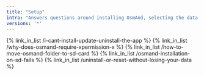 ```yaml
---
title: "Setup"
intro: "Answers questions around installing OsmAnd, selecting the data storage, and permissions."
versions: '*'
---
```


{% link_in_list /i-cant-install-update-uninstall-the-app %}
{% link_in_list /why-does-osmand-require-xpermission-x %}
{% link_in_list /how-to-move-osmand-folder-to-sd-card %}
{% link_in_list /osmand-installation-on-sd-fails %}
{% link_in_list /uninstall-or-reset-without-losing-your-data %}
